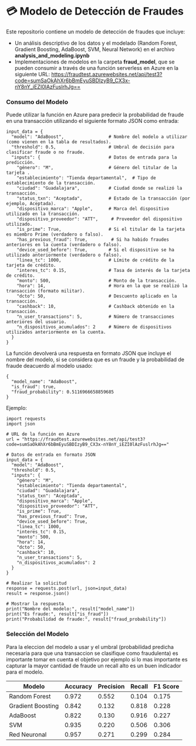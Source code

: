 #  :credit_card: Modelo de Detección de Fraudes 

Este repositorio contiene un modelo de detección de fraudes que incluye:
- Un análisis descriptivo de los datos y el modelado (Random Forest, Gradient Boosting, AdaBoost, SVM, Neural Network) en el archivo **analysis_and_modeling.ipynb** 
- Implementaciones de modelos en la carpeta **fraud_model**, que se pueden consumir a través de una función serverless en Azure en la siguiente URL: https://fraudtest.azurewebsites.net/api/test3?code=sumSaOkAhXr6bBmEyuSBDIzyB9_CX3x-nY8nY_iEZI0lAzFuslrhJg==

### Consumo del Modelo

Puede utilizar la función en Azure para predecir la probabilidad de fraude en una transacción utilizando el siguiente formato JSON como entrada:


```
input_data = {
  "model": "AdaBoost",                 # Nombre del modelo a utilizar (como vienen en la tabla de resultados).
  "threshold": 0.5,                    # Umbral de decisión para clasificar fraude o no fraude.
  "inputs": {                          # Datos de entrada para la predicción.
    "género": "M",                     # Género del titular de la tarjeta .
    "establecimiento": "Tienda departamental",  # Tipo de establecimiento de la transacción.
    "ciudad": "Guadalajara",           # Ciudad donde se realizó la transacción.
    "status_txn": "Aceptada",          # Estado de la transacción (por ejemplo, Aceptada).
    "dispositivo_marca": "Apple",      # Marca del dispositivo utilizado en la transacción.
    "dispositivo_proveedor": "ATT",     # Proveedor del dispositivo utilizado.
    "is_prime": True,                  # Si el titular de la tarjeta es miembro Prime (verdadero o falso).
    "has_previous_fraud": True,         # Si ha habido fraudes anteriores en la cuenta (verdadero o falso).
    "device_used_before": True,        # Si el dispositivo se ha utilizado anteriormente (verdadero o falso).
    "linea_tc": 1000,                  # Límite de crédito de la tarjeta de crédito.
    "interes_tc": 0.15,                # Tasa de interés de la tarjeta de crédito.
    "monto": 500,                      # Monto de la transacción.
    "hora": 14,                        # Hora en la que se realizó la transacción (formato militar).
    "dcto": 50,                        # Descuento aplicado en la transacción.
    "cashback": 10,                    # Cashback obtenido en la transacción.
    "n_user_transactions": 5,          # Número de transacciones anteriores del usuario.
    "n_dispositivos_acumulados": 2     # Número de dispositivos utilizados anteriormente en la cuenta.
  }
}

```
La función devolverá una respuesta en formato JSON que incluye el nombre del modelo, si se considera que es un fraude y la probabilidad de fraude deacuerdo al modelo usado:

```
{
  "model_name": "AdaBoost",
  "is_fraud": true,
  "fraud_probability": 0.5116966658859685
}
```

Ejemplo:
```
import requests
import json

# URL de la función en Azure
url = "https://fraudtest.azurewebsites.net/api/test3?code=sumSaOkAhXr6bBmEyuSBDIzyB9_CX3x-nY8nY_iEZI0lAzFuslrhJg=="

# Datos de entrada en formato JSON
input_data = {
  "model": "AdaBoost",
  "threshold": 0.5,
  "inputs": {
    "género": "M",
    "establecimiento": "Tienda departamental",
    "ciudad": "Guadalajara",
    "status_txn": "Aceptada",
    "dispositivo_marca": "Apple",
    "dispositivo_proveedor": "ATT",
    "is_prime": True,
    "has_previous_fraud": True,
    "device_used_before": True,
    "linea_tc": 1000,
    "interes_tc": 0.15,
    "monto": 500,
    "hora": 14,
    "dcto": 50,
    "cashback": 10,
    "n_user_transactions": 5,
    "n_dispositivos_acumulados": 2
  }
}

# Realizar la solicitud 
response = requests.post(url, json=input_data)
result = response.json()

# Mostrar la respuesta
print("Nombre del modelo:", result["model_name"])
print("Es fraude:", result["is_fraud"])
print("Probabilidad de fraude:", result["fraud_probability"])
```

### Selección del Modelo

Para la eleccion del modelo a usar y el umbral (probabilidad predicha necesaria para que una transaccion se clasifique como fraudulenta) es importante tomar en cuenta el objetivo por ejemplo si lo mas importante es capturar la mayor cantidad de fraude un recall alto es un buen indicador para el modelo.


| Modelo | Accuracy | Precision | Recall | F1 Score |
|---|---|---|---|---|
| Random Forest | 0.972 | 0.552 | 0.104 | 0.175 |
| Gradient Boosting | 0.842 | 0.132 | 0.818 | 0.228 |
| AdaBoost | 0.822 | 0.130 | 0.916 | 0.227 |
| SVM      | 0.935 | 0.220 | 0.506 | 0.306 |
| Red Neuronal | 0.957 | 0.271 | 0.299 | 0.284 |










